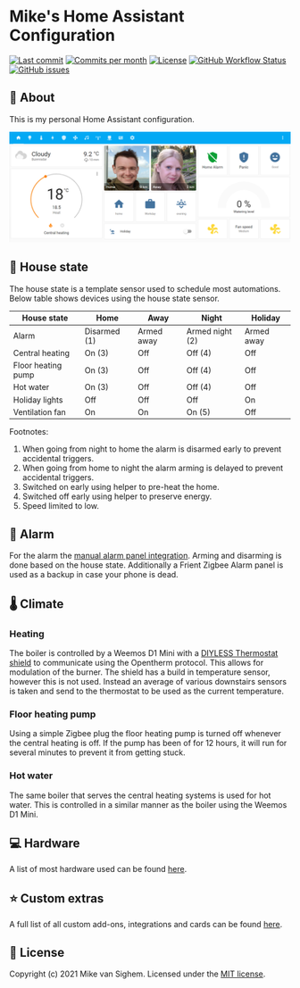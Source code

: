 # Mike's Home Assistant Configuration

[![Last commit](https://img.shields.io/github/last-commit/mikevansighem/homeassistant?style=flat-square)](https://github.com/mikevansighem/homeassistant/commits/master)
[![Commits per month](https://img.shields.io/github/commit-activity/m/mikevansighem/homeassistant?style=flat-square)](https://github.com/mikevansighem/homeassistant/commits/master)
[![License](https://img.shields.io/github/license/mikevansighem/homeassistant?style=flat-square)](https://github.com/mikevansighem/homeassistant/blob/master/LICENSE)
[![GitHub Workflow Status](https://img.shields.io/github/workflow/status/mikevansighem/homeassistant/Home%20Assistant%20CI?style=flat-square)](https://github.com/mikevansighem/homeassistant/actions)
[![GitHub issues](https://img.shields.io/github/issues-raw/mikevansighem/homeassistant?style=flat-square)](https://github.com/mikevansighem/homeassistant/issues)

## :page_facing_up: About

This is my personal Home Assistant configuration.

![Home Dashboard](DOCS/images/dashboard-home.png)

## :house_with_garden: House state

The house state is a template sensor used to schedule most automations. Below table shows
devices using the house state sensor.

| House state        | Home         | Away       | Night           | Holiday    |
|--------------------|--------------|------------|-----------------|------------|
| Alarm              | Disarmed (1) | Armed away | Armed night (2) | Armed away |
| Central heating    | On (3)       | Off        | Off (4)         | Off        |
| Floor heating pump | On (3)       | Off        | Off (4)         | Off        |
| Hot water          | On (3)       | Off        | Off (4)         | Off        |
| Holiday lights     | Off          | Off        | Off             | On         |
| Ventilation fan    | On           | On         | On (5)          | Off        |

Footnotes:

1. When going from night to home the alarm is disarmed early to prevent accidental triggers.
2. When going from home to night the alarm arming is delayed to prevent accidental triggers.
3. Switched on early using helper to pre-heat the home.
4. Switched off early using helper to preserve energy.
5. Speed limited to low.

## :bell: Alarm

For the alarm the [manual alarm panel integration](https://www.home-assistant.io/integrations/manual/). Arming and disarming is done based on the house state. Additionally a Frient Zigbee Alarm panel is used as a backup in case your phone is dead.

## :thermometer: Climate

### Heating

The boiler is controlled by a Weemos D1 Mini with a [DIYLESS Thermostat shield](https://diyless.com/product/esp8266-thermostat-shield) to communicate using the Opentherm protocol.
This allows for modulation of the burner. The shield has a build in temperature sensor, however this is not used. Instead an average of various downstairs sensors is taken and send to the thermostat to be used as the current temperature.

### Floor heating pump

Using a simple Zigbee plug the floor heating pump is turned off whenever the central heating is off. If the pump has been of for 12 hours, it will run for several minutes to prevent it from getting stuck.

### Hot water

The same boiler that serves the central heating systems is used for hot water. This is controlled in a similar manner as the boiler using the Weemos D1 Mini.

## :computer: Hardware

A list of most hardware used can be found [here](DOCS/hardware.md).

## :star: Custom extras

A full list of all custom add-ons, integrations and cards can be found [here](DOCS/custom_extras.md).

## :bookmark_tabs: License

Copyright (c) 2021 Mike van Sighem. Licensed under the [MIT license](/LICENSE?raw=true).
